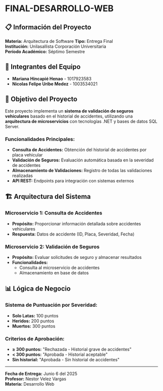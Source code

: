 # FINAL-DESARROLLO-WEB

## 📋 Información del Proyecto

**Materia:** Arquitectura de Software
**Tipo:** Entrega Final  
**Institución:** Unilasallista Corporación Universitaria  
**Período Académico:** Séptimo Semestre

## 👥 Integrantes del Equipo

- **Mariana Hincapié Henao** - 1017923583
- **Nicolas Felipe Uribe Medez** - 1003534021

## 🎯 Objetivo del Proyecto

Este proyecto implementa un **sistema de validación de seguros vehiculares** basado en el historial de accidentes, utilizando una **arquitectura de microservicios** con tecnologías .NET y bases de datos SQL Server.

### Funcionalidades Principales:
- **Consulta de Accidentes:** Obtención del historial de accidentes por placa vehicular
- **Validación de Seguros:** Evaluación automática basada en la severidad de accidentes
- **Almacenamiento de Validaciones:** Registro de todas las validaciones realizadas
- **API REST:** Endpoints para integración con sistemas externos

## 🏗️ Arquitectura del Sistema

### Microservicio 1: Consulta de Accidentes
- **Propósito:** Proporcionar información detallada sobre accidentes vehiculares
- **Respuesta:** Datos de accidente (ID, Placa, Severidad, Fecha)

### Microservicio 2: Validación de Seguros
- **Propósito:** Evaluar solicitudes de seguro y almacenar resultados
- **Funcionalidades:**
  - Consulta al microservicio de accidentes
  - Almacenamiento en base de datos

## 📊 Lógica de Negocio

### Sistema de Puntuación por Severidad:
- **Solo Latas:** 100 puntos
- **Heridos:** 200 puntos  
- **Muertos:** 300 puntos

### Criterios de Aprobación:
- **≥ 300 puntos:** "Rechazada - Historial grave de accidentes"
- **< 300 puntos:** "Aprobada - Historial aceptable"
- **Sin historial:** "Aprobada - Sin historial de accidentes"

---

**Fecha de Entrega:** Junio 6 del 2025  
**Profesor:** Nestor Velez Vargas  
**Materia:** Desarrollo Web
